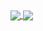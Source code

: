 
<a href="https://github.com/anuraghazra/github-readme-stats">
  <img align="center" src="https://github-readme-stats-new-phi.vercel.app/api/pin/?username=SgtWilliam&repo=github-readme-stats" />
</a>
<a href="https://github.com/anuraghazra/convoychat">
  <img align="center" src="https://github-readme-stats-new-phi.vercel.app/api/pin/?username=SgtWilliam&repo=convoychat" />
</a>
